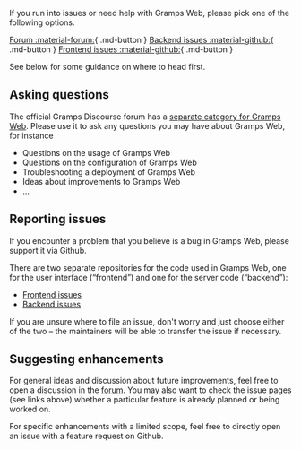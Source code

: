 If you run into issues or need help with Gramps Web, please pick one of the following options.

[Forum :material-forum:](https://gramps.discourse.group/c/gramps-web/){ .md-button }
[Backend issues :material-github:](https://github.com/gramps-project/gramps-webapi/issues){ .md-button }
[Frontend issues :material-github:](https://github.com/gramps-project/Gramps.js/issues){ .md-button }

See below for some guidance on where to head first.

## Asking questions

The official Gramps Discourse forum has a [separate category for Gramps Web](https://gramps.discourse.group/c/gramps-web/). Please use it to ask any questions you may have about Gramps Web, for instance

- Questions on the usage of Gramps Web
- Questions on the configuration of Gramps Web
- Troubleshooting a deployment of Gramps Web
- Ideas about improvements to Gramps Web
- ...

## Reporting issues

If you encounter a problem that you believe is a bug in Gramps Web, please support it via Github.

There are two separate repositories for the code used in Gramps Web, one for the user interface (&ldquo;frontend&rdquo;) and one for the server code (&ldquo;backend&rdquo;):

- [Frontend issues](https://github.com/gramps-project/Gramps.js/issues)
- [Backend issues](https://github.com/gramps-project/gramps-webapi/issues)


If you are unsure where to file an issue, don't worry and just choose either of the two &ndash; the maintainers will be able to transfer the issue if necessary.

## Suggesting enhancements

For general ideas and discussion about future improvements, feel free to open a discussion in the [forum](https://gramps.discourse.group/c/gramps-web/). You may also want to check the issue pages (see links above) whether a particular feature is already planned or being worked on.

For specific enhancements with a limited scope, feel free to directly open an issue with a feature request on Github.